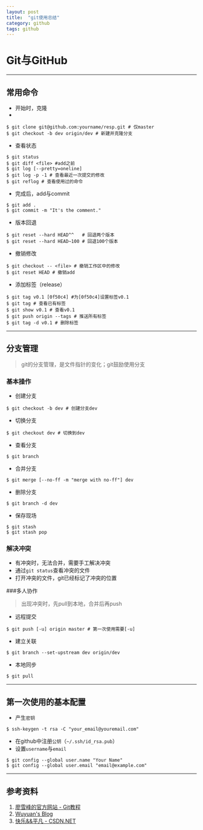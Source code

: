 ```yaml
---
layout: post
title:  "git使用总结"
category: github
tags: github
---
```


# Git与GitHub



-----------------------
## 常用命令
- 开始时，克隆
- 
```
$ git clone git@github.com:yourname/resp.git # 仅master
$ git checkout -b dev origin/dev # 新建并克隆分支
```

- 查看状态

```
$ git status
$ git diff <file> #add之前
$ git log [--pretty=oneline]
$ git log -p -1 # 查看最近一次提交的修改
$ git reflog # 查看使用过的命令
```

- 完成后，add与commit

```
$ git add .
$ git commit -m "It's the comment."
```

- 版本回退

```
$ git reset --hard HEAD^^   # 回退两个版本
$ git reset --hard HEAD~100 # 回退100个版本
```

- 撤销修改

```
$ git checkout -- <file> # 撤销工作区中的修改
$ git reset HEAD # 撤销add
```

- 添加标签（release）

```
$ git tag v0.1 [0f50c4] #为[0f50c4]设置标签v0.1
$ git tag # 查看已有标签
$ git show v0.1 # 查看v0.1
$ git push origin --tags # 推送所有标签
$ git tag -d v0.1 # 删除标签
```

--------------------------

## 分支管理

> git的分支管理，是文件指针的变化；git鼓励使用分支

### 基本操作

- 创建分支

```
$ git checkout -b dev # 创建分支dev
```

- 切换分支

```
$ git checkout dev # 切换到dev
```

- 查看分支

```
$ git branch
```

- 合并分支

```
$ git merge [--no-ff -m "merge with no-ff"] dev
```

- 删除分支

```
$ git branch -d dev
```

- 保存现场

```
$ git stash
$ git stash pop
```

### 解决冲突

- 有冲突时，无法合并，需要手工解决冲突
- 通过`git status`查看冲突的文件
- 打开冲突的文件，git已经标记了冲突的位置

###多人协作

> 出现冲突时，先pull到本地，合并后再push

- 远程提交

```
$ git push [-u] origin master # 第一次使用需要[-u]
```

- 建立关联

```
$ git branch --set-upstream dev origin/dev
```

- 本地同步

```
$ git pull
```

--------------------------

## 第一次使用的基本配置

- 产生`密钥`

```
$ ssh-keygen -t rsa -C "your_email@youremail.com"
```

- 在github中注册`公钥`（`~/.ssh/id_rsa.pub`）
- 设置`username`与`email`

```
$ git config --global user.name "Your Name"
$ git config --global user.email "email@example.com"
```

-----------------------

## 参考资料

1. [廖雪峰的官方网站 - Git教程](http://www.liaoxuefeng.com/wiki/0013739516305929606dd18361248578c67b8067c8c017b000)
1. [Wuyuan's Blog](http://wuyuans.com/2012/05/github-simple-tutorial/)
1. [快乐&&平凡 - CSDN.NET](http://blog.csdn.net/wh_19910525/article/details/8128916)
